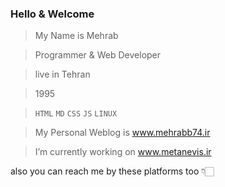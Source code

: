 ### Hello & Welcome

>My Name is Mehrab

>Programmer & Web Developer

>live in Tehran

>1995

>`HTML` `MD` `CSS` `JS` `LINUX`

>My Personal Weblog is www.mehrabb74.ir

>I’m currently working on www.metanevis.ir 

also you can reach me by these platforms too 👇🏻

